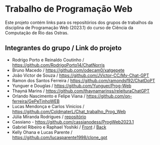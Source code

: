 # Trabalho de Programação Web

Este projeto contém links para os repositórios dos grupos de trabalhos da disciplina de Programação Web (2023.1) do curso de Ciência da Computação de Rio das Ostras.

## Integrantes do grupo / Link do projeto

* Rodrigo Porto e Reinaldo Coutinho / https://github.com/RodrigoPorto14/ChatNorris
* Bruno Macedo / https://github.com/odecam0/xatgepete
* João Victor de Souza / https://github.com/JVictor-CC/My-Chat-GPT
* Ramon dos Santos Ferreira / https://github.com/ramondsf92/ChatDoPT
* Yunguer e Douglas / https://github.com/Yunguer/Prog-Web
* Thayná Marins / https://github.com/thaynamarinss/releituraChatGPT
* Orlando Nascimento e Felipe Viana / https://github.com/on-ferreira/GePeTinhoWEB
* Lucas Mendonça e Carlos Vinicios / https://github.com/ColdmaterL/Chat_trabalho_Prog_Web
* Júlia Miranda Rodrigues / [repositório](https://github.com/juliaDmiranda/chatGPT4progWeb)
* Cassiano - https://github.com/cassianodess/ProgWeb2023.1
* Gabriel Ribeiro e Raphael Yoshiki / [Front](https://github.com/Tetr4k/front-progweb) / [Back](https://github.com/Tetr4k/back-progweb)
* Kelly Ohana e Lucas Parente / https://github.com/lucasparente1998/clone_gpt
